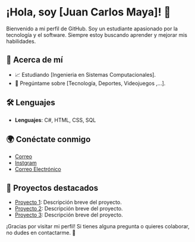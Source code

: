 # ¡Hola, soy [Juan Carlos Maya]! 👋

Bienvenido a mi perfil de GitHub. Soy un estudiante apasionado por la tecnología y el software. Siempre estoy buscando aprender y mejorar mis habilidades.

## 🚀 Acerca de mí

- 📈 Estudiando [Ingenieria en Sistemas Computacionales].
- 🤔 Pregúntame sobre [Tecnología, Deportes, Videojuegos ,...].

## 🛠 Lenguajes

- **Lenguajes**: C#, HTML, CSS, SQL


## 🌍 Conéctate conmigo

- [Correo](https://www.linkedin.com/in/tu-nombre/)
- [Instgram]([https://twitter.com/tu-nombre](https://www.instagram.com/jc_maya.dat/))
- [Correo Electrónico](mailto:tu-correo@example.com)

## 📝 Proyectos destacados

- [Proyecto 1](link-al-proyecto): Descripción breve del proyecto.
- [Proyecto 2](link-al-proyecto): Descripción breve del proyecto.
- [Proyecto 3](link-al-proyecto): Descripción breve del proyecto.

¡Gracias por visitar mi perfil! Si tienes alguna pregunta o quieres colaborar, no dudes en contactarme. 🚀


